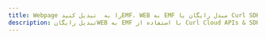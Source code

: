 ---title: Webpage را به  تبدیل کنیدEMF، WEB به EMF مبدل رایگان یا Curl SDKdescription: تبدیل رایگانWEB به EMF با استفاده از Curl Cloud APIs & SDK همچنین اسناد PDF را در Cloud ایجاد، ویرایش و رندر کنید.---